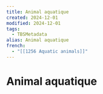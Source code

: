 ```yaml
---
title: Animal aquatique
created: 2024-12-01
modified: 2024-12-01
tags:
  - TBSMetadata
alias: Animal aquatique
french:
  - "[[1256 Aquatic animals]]"
---
```

# Animal aquatique
